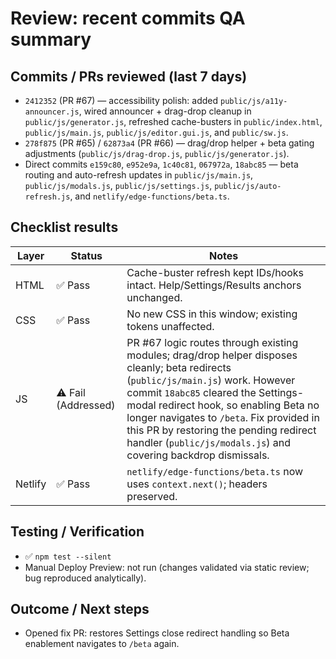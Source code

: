 # Review: recent commits QA summary

## Commits / PRs reviewed (last 7 days)
- `2412352` (PR #67) — accessibility polish: added `public/js/a11y-announcer.js`, wired announcer + drag-drop cleanup in `public/js/generator.js`, refreshed cache-busters in `public/index.html`, `public/js/main.js`, `public/js/editor.gui.js`, and `public/sw.js`.
- `278f875` (PR #65) / `62873a4` (PR #66) — drag/drop helper + beta gating adjustments (`public/js/drag-drop.js`, `public/js/generator.js`).
- Direct commits `e159c80`, `e952e9a`, `1c40c81`, `067972a`, `18abc85` — beta routing and auto-refresh updates in `public/js/main.js`, `public/js/modals.js`, `public/js/settings.js`, `public/js/auto-refresh.js`, and `netlify/edge-functions/beta.ts`.

## Checklist results
| Layer | Status | Notes |
| --- | --- | --- |
| HTML | ✅ Pass | Cache-buster refresh kept IDs/hooks intact. Help/Settings/Results anchors unchanged. |
| CSS | ✅ Pass | No new CSS in this window; existing tokens unaffected. |
| JS | ⚠️ Fail (Addressed) | PR #67 logic routes through existing modules; drag/drop helper disposes cleanly; beta redirects (`public/js/main.js`) work. However commit `18abc85` cleared the Settings-modal redirect hook, so enabling Beta no longer navigates to `/beta`. Fix provided in this PR by restoring the pending redirect handler (`public/js/modals.js`) and covering backdrop dismissals. |
| Netlify | ✅ Pass | `netlify/edge-functions/beta.ts` now uses `context.next()`; headers preserved. |

## Testing / Verification
- ✅ `npm test --silent`
- Manual Deploy Preview: not run (changes validated via static review; bug reproduced analytically).

## Outcome / Next steps
- Opened fix PR: restores Settings close redirect handling so Beta enablement navigates to `/beta` again.

